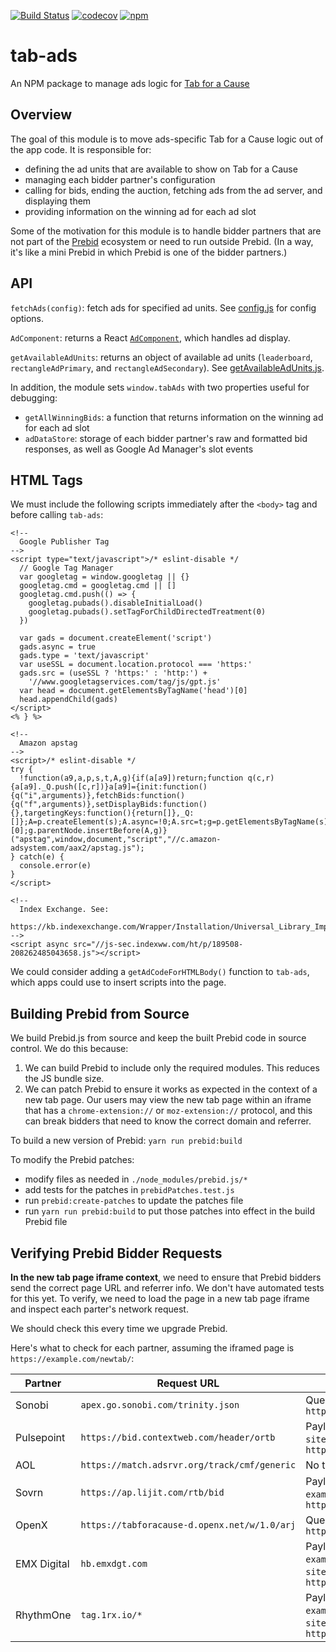 [![Build Status](https://travis-ci.org/gladly-team/tab-ads.svg?branch=master)](https://travis-ci.org/gladly-team/tab-ads)
[![codecov](https://codecov.io/gh/gladly-team/tab-ads/branch/master/graph/badge.svg)](https://codecov.io/gh/gladly-team/tab-ads)
[![npm](https://img.shields.io/npm/v/tab-ads.svg)](https://www.npmjs.com/package/tab-ads)
# tab-ads
An NPM package to manage ads logic for [Tab for a Cause](https://github.com/gladly-team/tab)

## Overview
The goal of this module is to move ads-specific Tab for a Cause logic out of the app code. It is responsible for:
- defining the ad units that are available to show on Tab for a Cause
- managing each bidder partner's configuration
- calling for bids, ending the auction, fetching ads from the ad server, and displaying them
- providing information on the winning ad for each ad slot

Some of the motivation for this module is to handle bidder partners that are not part of the [Prebid](https://github.com/prebid/Prebid.js) ecosystem or need to run outside Prebid. (In a way, it's like a mini Prebid in which Prebid is one of the bidder partners.)

## API

`fetchAds(config)`: fetch ads for specified ad units. See [config.js](https://github.com/gladly-team/tab-ads/blob/master/src/config.js#L10-L52) for config options.

`AdComponent`: returns a React [`AdComponent`](https://github.com/gladly-team/tab-ads/blob/master/src/AdComponent.js), which handles ad display.

`getAvailableAdUnits`: returns an object of available ad units (`leaderboard`, `rectangleAdPrimary`, and `rectangleAdSecondary`). See [getAvailableAdUnits.js](https://github.com/gladly-team/tab-ads/blob/master/src/getAvailableAdUnits.js).

In addition, the module sets `window.tabAds` with two properties useful for debugging:
- `getAllWinningBids`: a function that returns information on the winning ad for each ad slot
- `adDataStore`: storage of each bidder partner's raw and formatted bid responses, as well as Google Ad Manager's slot events

## HTML Tags
We must include the following scripts immediately after the `<body>` tag and before calling `tab-ads`:
```
<!--
  Google Publisher Tag
-->
<script type="text/javascript">/* eslint-disable */
  // Google Tag Manager
  var googletag = window.googletag || {}
  googletag.cmd = googletag.cmd || []
  googletag.cmd.push(() => {
    googletag.pubads().disableInitialLoad()
    googletag.pubads().setTagForChildDirectedTreatment(0)
  })

  var gads = document.createElement('script')
  gads.async = true
  gads.type = 'text/javascript'
  var useSSL = document.location.protocol === 'https:'
  gads.src = (useSSL ? 'https:' : 'http:') +
    '//www.googletagservices.com/tag/js/gpt.js'
  var head = document.getElementsByTagName('head')[0]
  head.appendChild(gads)
</script>
<% } %>

<!--
  Amazon apstag
-->
<script>/* eslint-disable */
try {
  !function(a9,a,p,s,t,A,g){if(a[a9])return;function q(c,r){a[a9]._Q.push([c,r])}a[a9]={init:function(){q("i",arguments)},fetchBids:function(){q("f",arguments)},setDisplayBids:function(){},targetingKeys:function(){return[]},_Q:[]};A=p.createElement(s);A.async=!0;A.src=t;g=p.getElementsByTagName(s)[0];g.parentNode.insertBefore(A,g)}("apstag",window,document,"script","//c.amazon-adsystem.com/aax2/apstag.js");
} catch(e) {
  console.error(e)
}
</script>

<!--
  Index Exchange. See:
  https://kb.indexexchange.com/Wrapper/Installation/Universal_Library_Implementation.htm
-->
<script async src="//js-sec.indexww.com/ht/p/189508-208262485043658.js"></script>
```

We could consider adding a `getAdCodeForHTMLBody()` function to `tab-ads`, which apps could use to insert scripts into the page.

## Building Prebid from Source
We build Prebid.js from source and keep the built Prebid code in source control. We do this because:
1. We can build Prebid to include only the required modules. This reduces the JS bundle size.
2. We can patch Prebid to ensure it works as expected in the context of a new tab page. Our users may view the new tab page within an iframe that has a `chrome-extension://` or `moz-extension://` protocol, and this can break bidders that need to know the correct domain and referrer.

To build a new version of Prebid:
`yarn run prebid:build`

To modify the Prebid patches:
* modify files as needed in `./node_modules/prebid.js/*`
* add tests for the patches in `prebidPatches.test.js`
* run `prebid:create-patches` to update the patches file
* run `yarn run prebid:build` to put those patches into effect in the build Prebid file

## Verifying Prebid Bidder Requests
**In the new tab page iframe context**, we need to ensure that Prebid bidders send the correct page URL and referrer info. We don't have automated tests for this yet. To verify, we need to load the page in a new tab page iframe and inspect each parter's network request.

We should check this every time we upgrade Prebid.

Here's what to check for each partner, assuming the iframed page is `https://example.com/newtab/`:

| Partner | Request URL | What to check |
| ------------- | ------------- | ------------- |
| Sonobi  | `apex.go.sonobi.com/trinity.json`  | Query param `ref` is `https://example.com/newtab/` |
| Pulsepoint  | `https://bid.contextweb.com/header/ortb`  | Payload `site.page` and `site.ref` are both `https://example.com/newtab/`  |
| AOL  | `https://match.adsrvr.org/track/cmf/generic`  | No test needed  |
| Sovrn  | `https://ap.lijit.com/rtb/bid`  | Payload `site.domain` is `example.com` and `site.page` is `https://example.com/newtab/`  |
| OpenX  | `https://tabforacause-d.openx.net/w/1.0/arj`  | Query param `ju` is `https://example.com/newtab/` |
| EMX Digital  | `hb.emxdgt.com`  | Payload `site.domain` is `example.com`; `site.page` and `site.ref` are both `https://example.com/newtab/`  |
| RhythmOne  | `tag.1rx.io/*`  | Payload `site.domain` is `example.com`; `site.page` and `site.ref` are both `https://example.com/newtab/`  |
